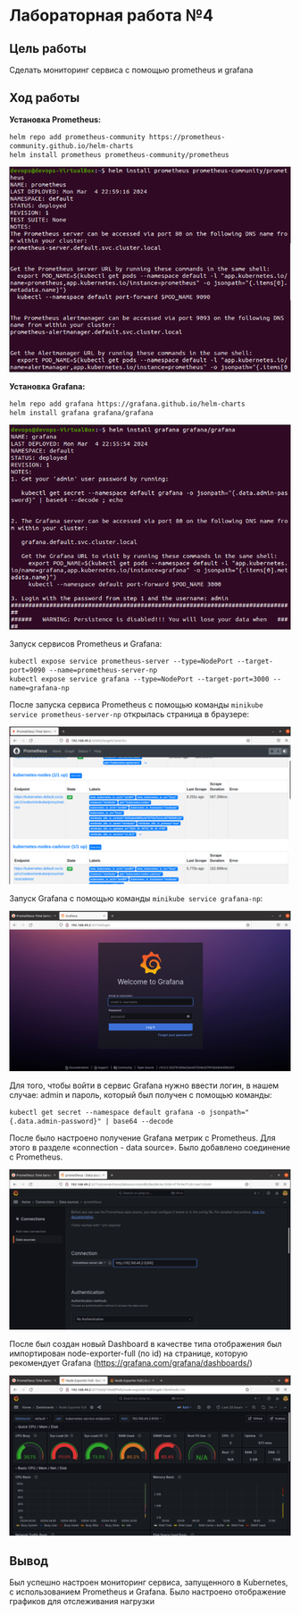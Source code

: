 # Лабораторная работа №4

## Цель работы

Сделать мониторинг сервиса с помощью prometheus и grafana

## Ход работы

**Установка Prometheus:**
```
helm repo add prometheus-community https://prometheus-community.github.io/helm-charts
helm install prometheus prometheus-community/prometheus
```
<p align="center">
    <img src="./images/img-1.png">
</p>

**Установка Grafana:**
```
helm repo add grafana https://grafana.github.io/helm-charts
helm install grafana grafana/grafana
```
<p align="center">
    <img src="./images/img-2.png">
</p>

Запуск сервисов Prometheus и Grafana:
```
kubectl expose service prometheus-server --type=NodePort --target-port=9090 --name=prometheus-server-np
kubectl expose service grafana --type=NodePort --target-port=3000 --name=grafana-np
```
После запуска сервиса Prometheus с помощью команды `minikube service prometheus-server-np` открылась страница в браузере:
<p align="center">
    <img src="./images/img-3.png">
</p>

Запуск Grafana с помощью команды `minikube service grafana-np`:
<p align="center">
    <img src="./images/img-4.png">
</p>

Для того, чтобы войти в сервис Grafana нужно ввести логин, в нашем случае: admin и пароль, который был получен с помощью команды:
```
kubectl get secret --namespace default grafana -o jsonpath="{.data.admin-password}" | base64 --decode
```
После было настроено получение Grafana метрик с Prometheus. Для этого в разделе «connection - data source». Было добавлено соединение с Prometheus.
<p align="center">
    <img src="./images/img-5.png">
</p>

После был создан новый Dashboard в качестве типа отображения был импортирован node-exporter-full (по id) на странице, которую рекомендует Grafana (https://grafana.com/grafana/dashboards/)
<p align="center">
    <img src="./images/img-6.png">
</p>

## Вывод

Был успешно настроен мониторинг сервиса, запущенного в Kubernetes, с использованием Prometheus и Grafana. Было настроено отображение графиков для отслеживания нагрузки
